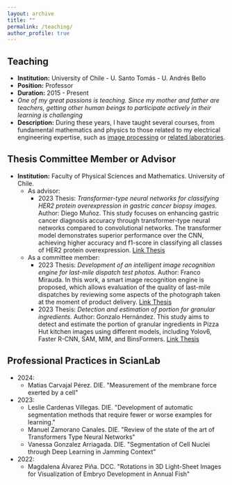 ```yaml
---
layout: archive
title: ""
permalink: /teaching/
author_profile: true
---
```


## Teaching
- **Institution:** University of Chile - U. Santo Tomás - U. Andrés Bello
- **Position:** Professor
- **Duration:** 2015 - Present
- _One of my great passions is teaching. Since my mother and father are teachers, getting other human beings to participate actively in their learning is challenging_
- **Description:** During these years, I have taught several courses, from fundamental mathematics and physics to those related to my electrical engineering expertise, such as [image processing](https://tinyurl.com/Clases-CNC-Imagenes) or [related laboratories](https://www.die.cl/academicos-jornada-parcial/).

## Thesis Committee Member or Advisor

- **Institution:** Faculty of Physical Sciences and Mathematics. University of Chile.
  - As advisor:
    - 2023 Thesis: *Transformer-type neural networks for classifying HER2 protein overexpression in gastric cancer biopsy images.* Author: Diego Muñoz. This study focuses on enhancing gastric cancer diagnosis accuracy through transformer-type neural networks compared to convolutional networks. The transformer model demonstrates superior performance over the CNN, achieving higher accuracy and f1-score in classifying all classes of HER2 protein overexpression. [Link Thesis](https://repositorio.uchile.cl/bitstream/handle/2250/196732/Redes-neuronales-del-tipo-transformer-como-herramienta-de-clasificacion-de-sobreexpresion-de-proteina-HER2-en-imagenes-de-biopsias-de-cancer-gastrico.pdf?sequence=1&isAllowed=y)
  - As a committee member:
    - 2023 Thesis: *Development of an intelligent image recognition engine for last-mile dispatch test photos.* Author: Franco Mirauda. In this work, a smart image recognition engine is proposed, which allows evaluation of the quality of last-mile dispatches by reviewing some aspects of the photograph taken at the moment of product delivery. [Link Thesis](https://repositorio.uchile.cl/bitstream/handle/2250/192990/Desarrollo-de-un-motor-de-reconocimiento-de-imagenes-inteligente-para-fotos-de-pruebas-de-despacho-en-ultima-milla.pdf?sequence=1&isAllowed=y)
    - 2023 Thesis: *Detection and estimation of portion for granular ingredients.* Author: Gonzalo Hernández. This study aims to detect and estimate the portion of granular ingredients in Pizza Hut kitchen images using different models, including Yolov6, Faster R-CNN, SAM, MIM, and BinsFormers. [Link Thesis]()

## Professional Practices in ScianLab
- 2024:
  - Matias Carvajal Pérez. DIE. "Measurement of the membrane force exerted by a cell"
- 2023:
  - Leslie Cardenas Villegas. DIE. "Development of automatic segmentation methods that require fewer or worse examples for learning."
  - Manuel Zamorano Canales. DIE. "Review of the state of the art of Transformers Type Neural Networks"
  - Vanessa Gonzalez Arriagada. DIE. "Segmentation of Cell Nuclei through Deep Learning in Jamming Context"
- 2022: 
  - Magdalena Álvarez Piña. DCC. "Rotations in 3D Light-Sheet Images for Visualization of Embryo Development in Annual Fish"
